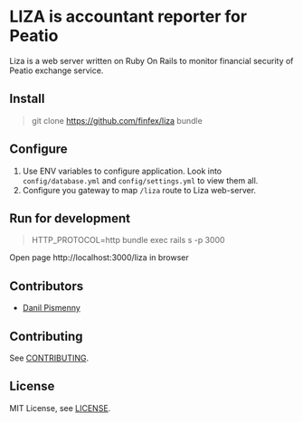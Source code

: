 # LIZA is accountant reporter for Peatio

Liza is a web server written on Ruby On Rails to monitor financial security of Peatio exchange service.

## Install

> git clone https://github.com/finfex/liza
> bundle

## Configure

1. Use ENV variables to configure application. Look into `config/database.yml` and `config/settings.yml` to view them all.
2. Configure you gateway to map `/liza` route to Liza web-server.

## Run for development

> HTTP_PROTOCOL=http bundle exec rails s -p 3000

Open page http://localhost:3000/liza in browser

## Contributors

* [Danil Pismenny](https://github.com/dapi)

## Contributing

See [CONTRIBUTING](CONTRIBUTING.md).

## License

MIT License, see [LICENSE](LICENSE).
